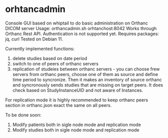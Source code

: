 # orhtancadmin
Console GUI based on whiptail to do basic administration on Orthanc DICOM server
Usage: orthancadmin.sh orhtanchost:8042
Works through Orthanc Rest API. Authentication is not supported yet.
Requires packages: jq, curl
Tested on Debian 11.

Currently implemented functions:
1) delete studies based on date period
2) switch to one of peers of orthanc servers
3) replication of studeies between orthanc servers - you can choose frew servers from orthanc peers,
   choose one of them as source and define time period to syncronize. Then it makes an inventory 
   of source orthanc and syncronously sends studies that are missing on target peers. It does check
   based on StudyInstanceUID and not aware of Instances.

For replication mode it is highly recommended to keep orthanc peers section in orthanc.json
exact the same on all peers.

To be done soon:
1) Modify patients both in sigle node mode and replication mode
2) Modify studies both in sigle node mode and replication mode
